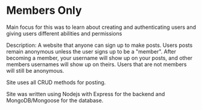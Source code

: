 # Members Only

Main focus for this was to learn about creating and authenticating users and giving users different abilities and permissions

Description: A website that anyone can sign up to make posts. Users posts remain anonymous unless the user signs up to be a "member". After becoming a member, your username will show up on your posts, and other members usernames will show up on theirs. Users that are not members will still be anonymous.

Site uses all CRUD methods for posting. 

Site was written using Nodejs with Express for the backend and MongoDB/Mongoose for the database.